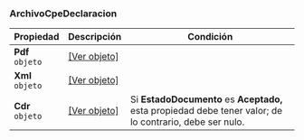 ### ArchivoCpeDeclaracion

| **Propiedad** | **Descripción** | **Condición** |
| --- | --- | --- |
| **Pdf**  <br>`objeto` | [[Ver objeto]](./Archivo.md) |  |
| **Xml**  <br>`objeto` | [[Ver objeto]](./Archivo.md) |  |
| **Cdr**  <br>`objeto` | [[Ver objeto]](./Archivo.md) | Si **EstadoDocumento** es **Aceptado,** esta propiedad debe tener valor; de lo contrario, debe ser nulo. |
